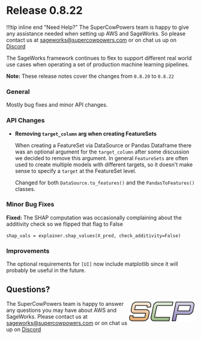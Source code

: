 # Release 0.8.22

!!!tip inline end "Need Help?"
    The SuperCowPowers team is happy to give any assistance needed when setting up AWS and SageWorks. So please contact us at [sageworks@supercowpowers.com](mailto:sageworks@supercowpowers.com) or on chat us up on [Discord](https://discord.gg/WHAJuz8sw8) 

The SageWorks framework continues to flex to support different real world use cases when operating a set of production machine learning pipelines.

**Note:** These release notes cover the changes from `0.8.20` to `0.8.22`


### General
Mostly bug fixes and minor API changes.

### API Changes

- **Removing `target_column` arg when creating FeatureSets**
    
    When creating a FeatureSet via DataSource or Pandas Dataframe there was an optional argument for the `target_column` after some discussion we decided to remove this argument. In general `FeatureSets` are often used to create multiple models with different targets, so it doesn't make sense to specify a `target` at the FeatureSet level.
    
    Changed for both `DataSource.to_features()` and the `PandasToFeatures()` classes.
	
	
### Minor Bug Fixes
**Fixed:** The SHAP computation was occasionally complaining about the additivity check so we flipped that flag to False

```
shap_vals = explainer.shap_values(X_pred, check_additivity=False)
```
 
### Improvements
The optional requirements for `[UI]` now include matplotlib since it will probably be useful in the future.

## Questions?
<img align="right" src="../../../images/scp.png" width="180">

The SuperCowPowers team is happy to answer any questions you may have about AWS and SageWorks. Please contact us at [sageworks@supercowpowers.com](mailto:sageworks@supercowpowers.com) or on chat us up on [Discord](https://discord.gg/WHAJuz8sw8) 


